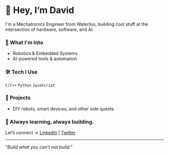 # 👋 Hey, I’m David

I'm a Mechatronics Engineer from Waterloo, building cool stuff at the intersection of hardware, software, and AI.

### 🚀 What I'm Into
- Robotics & Embedded Systems  
- AI-powered tools & automation  

### 🛠️ Tech I Use
`C/C++` `Python` `JavaScript`

### 📌 Projects
- DIY robots, smart devices, and other side quests  

### 🌱 Always learning, always building.

Let’s connect → [LinkedIn](https://www.linkedin.com/in/davidsfeldt/) | [Twitter](https://x.com/davidfeldt)

---
_“Build what you can't not build.”_
